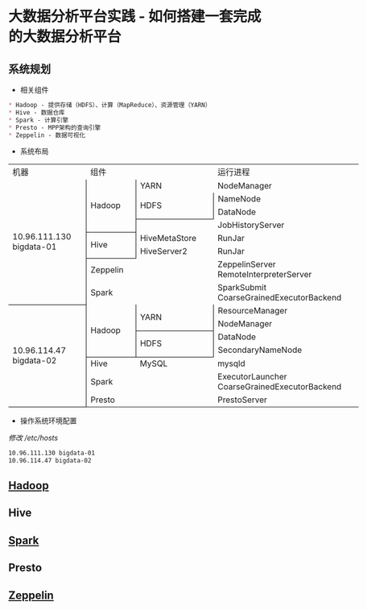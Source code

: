 # 大数据分析平台实践 - 如何搭建一套完成的大数据分析平台
## 系统规划
* 相关组件
```md
* Hadoop - 提供存储（HDFS）、计算（MapReduce）、资源管理（YARN）
* Hive - 数据仓库
* Spark - 计算引擎
* Presto - MPP架构的查询引擎
* Zeppelin - 数据可视化
```

* 系统布局
<table border=0 cellpadding=0 cellspacing=0 width=696 style='border-collapse: 
 collapse;table-layout:fixed;width:522pt'>
 <col width=162 style='mso-width-source:userset;width:121pt'>
 <col width=100 style='width:75pt'>
 <col width=167 style='mso-width-source:userset;width:125pt'>
 <col width=267 style='mso-width-source:userset;width:200pt'>
 <tr height=21 style='mso-height-source:userset;height:16pt' id='r0'>
<td height=21 class=x22 width=162 style='height:16pt;width:121.5pt;' >机器</td>
<td class=x22 width=100 style='width:75pt;' >组件</td>
<td class=x22 width=167 style='width:125.25pt;' ></td>
<td class=x22 width=267 style='width:200.25pt;' >运行进程</td>
 </tr>
 <tr height=21 style='mso-height-source:userset;height:16pt' id='r1'>
<td rowspan=8 height=149 class=x24 style='border-right:1px solid windowtext;border-bottom:1px solid windowtext;height:112pt;' >10.96.111.130</br>bigdata-01</td>
<td rowspan=4 height=85 class=x24 style='border-right:1px solid windowtext;border-bottom:1px solid windowtext;height:64pt;' >Hadoop</td>
<td class=x24>YARN</td>
<td class=x25>NodeManager</td>
 </tr>
 <tr height=21 style='mso-height-source:userset;height:16pt' id='r2'>
<td rowspan=2 height=42 class=x24 style='border-right:1px solid windowtext;border-bottom:1px solid windowtext;height:32pt;' >HDFS</td>
<td class=x25>NameNode</td>
 </tr>
 <tr height=21 style='mso-height-source:userset;height:16pt' id='r3'>
<td class=x25>DataNode</td>
 </tr>
 <tr height=21 style='mso-height-source:userset;height:16pt' id='r4'>
<td class=x24></td>
<td class=x25>JobHistoryServer</td>
 </tr>
 <tr height=21 style='mso-height-source:userset;height:16pt' id='r5'>
<td rowspan=2 height=42 class=x24 style='border-right:1px solid windowtext;border-bottom:1px solid windowtext;height:32pt;' >Hive</td>
<td class=x24>HiveMetaStore</td>
<td class=x25>RunJar</td>
 </tr>
 <tr height=21 style='mso-height-source:userset;height:16pt' id='r6'>
<td class=x24>HiveServer2</td>
<td class=x25>RunJar</td>
 </tr>
  </tr>
   <tr height=21 style='mso-height-source:userset;height:16pt' id='r7'>
<td class=x24>Zeppelin</td>
<td class=x24></td>
<td class=x25>ZeppelinServer</br>RemoteInterpreterServer</td>
<td class=x25></td>
 </tr>
 <tr height=21 style='mso-height-source:userset;height:16pt' id='r13'>
<td class=x24>Spark</td>
<td class=x26></td>
<td class=x26>SparkSubmit</br>CoarseGrainedExecutorBackend</td>
 </tr>
 <tr height=21 style='mso-height-source:userset;height:16pt' id='r8'>
<td rowspan=9 height=192 class=x24 style='border-right:1px solid windowtext;border-bottom:1px solid windowtext;height:144pt;' >10.96.114.47</br>bigdata-02</td>
<td rowspan=4 height=85 class=x24 style='border-right:1px solid windowtext;border-bottom:1px solid windowtext;height:64pt;' >Hadoop</td>
<td rowspan=2 height=42 class=x24 style='border-right:1px solid windowtext;border-bottom:1px solid windowtext;height:32pt;' >YARN</td>
<td class=x26>ResourceManager</td>
 </tr>
 <tr height=21 style='mso-height-source:userset;height:16pt' id='r9'>
<td class=x26>NodeManager</td>
 </tr>
 <tr height=21 style='mso-height-source:userset;height:16pt' id='r10'>
<td rowspan=2 height=42 class=x24 style='border-right:1px solid windowtext;border-bottom:1px solid windowtext;height:32pt;' >HDFS</td>
<td class=x26>DataNode</td>
 </tr>
 <tr height=21 style='mso-height-source:userset;height:16pt' id='r11'>
<td class=x26>SecondaryNameNode</td>
 </tr>
 <tr height=21 style='mso-height-source:userset;height:16pt' id='r12'>
<td class=x27>Hive</td>
<td class=x24>MySQL</td>
<td class=x26>mysqld</td>
 </tr>
 <tr height=21 style='mso-height-source:userset;height:16pt' id='r13'>
<td class=x24>Spark</td>
<td class=x26></td>
<td class=x26>ExecutorLauncher</br>CoarseGrainedExecutorBackend</td>
 <tr height=21 style='mso-height-source:userset;height:16pt' id='r16'>
<td class=x24>Presto</td>
<td class=x26></td>
<td class=x26>PrestoServer</td>
 </tr>
</table>

* 操作系统环境配置

*修改 /etc/hosts*
```md
10.96.111.130 bigdata-01
10.96.114.47 bigdata-02
```

## [Hadoop](Hadoop.md)

## Hive

## [Spark](Spark.md)

## Presto

## [Zeppelin](Zeppelin.md)